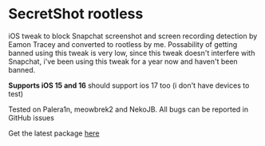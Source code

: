 # SecretShot rootless
iOS tweak to block Snapchat screenshot and screen recording detection by Eamon Tracey and converted to rootless by me.
Possability of getting banned using this tweak is very low, since this tweak doesn't interfere with Snapchat, i've been using this tweak for a year now and haven't been banned.

**Supports iOS 15 and 16**
should support ios 17 too (i don't have devices to test)

Tested on Palera1n, meowbrek2 and NekoJB.
All bugs can be reported in GitHub issues

Get the latest package [here](https://github.com/kjutzn/SecretShotRootless/releases)

